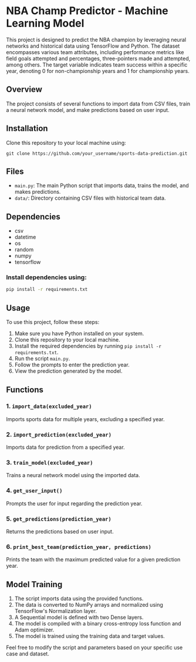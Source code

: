 # NBA Champ Predictor - Machine Learning Model

This project is designed to predict the NBA champion by leveraging neural networks and historical data using TensorFlow and Python. The dataset encompasses various team attributes, including performance metrics like field goals attempted and percentages, three-pointers made and attempted, among others. The target variable indicates team success within a specific year, denoting 0 for non-championship years and 1 for championship years.

## Overview

The project consists of several functions to import data from CSV files, train a neural network model, and make predictions based on user input.

## Installation

Clone this repository to your local machine using:

`git clone https://github.com/your_username/sports-data-prediction.git`

## Files

- `main.py`: The main Python script that imports data, trains the model, and makes predictions.
- `data/`: Directory containing CSV files with historical team data.

## Dependencies

- csv
- datetime
- os
- random
- numpy
- tensorflow

### Install dependencies using:

```bash
pip install -r requirements.txt
```

## Usage

To use this project, follow these steps:

1. Make sure you have Python installed on your system.
2. Clone this repository to your local machine.
3. Install the required dependencies by running `pip install -r requirements.txt`.
4. Run the script `main.py`.
5. Follow the prompts to enter the prediction year.
6. View the prediction generated by the model.

## Functions

### 1. `import_data(excluded_year)`

Imports sports data for multiple years, excluding a specified year.

### 2. `import_prediction(excluded_year)`

Imports data for prediction from a specified year.

### 3. `train_model(excluded_year)`

Trains a neural network model using the imported data.

### 4. `get_user_input()`

Prompts the user for input regarding the prediction year.

### 5. `get_predictions(prediction_year)`

Returns the predictions based on user input.

### 6. `print_best_team(prediction_year, predictions)`

Prints the team with the maximum predicted value for a given prediction year.

## Model Training

1. The script imports data using the provided functions.
2. The data is converted to NumPy arrays and normalized using TensorFlow's Normalization layer.
3. A Sequential model is defined with two Dense layers.
4. The model is compiled with a binary cross-entropy loss function and Adam optimizer.
5. The model is trained using the training data and target values.

Feel free to modify the script and parameters based on your specific use case and dataset.
